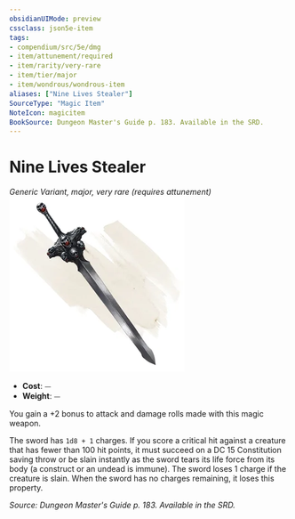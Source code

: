 ```yaml
---
obsidianUIMode: preview
cssclass: json5e-item
tags:
- compendium/src/5e/dmg
- item/attunement/required
- item/rarity/very-rare
- item/tier/major
- item/wondrous/wondrous-item
aliases: ["Nine Lives Stealer"]
SourceType: "Magic Item"
NoteIcon: magicitem
BookSource: Dungeon Master's Guide p. 183. Available in the SRD.
---
```

# Nine Lives Stealer
*Generic Variant, major, very rare (requires attunement)*  
![](https://raw.githubusercontent.com/5etools-mirror-2/5etools-img/main/items/DMG/Nine%20Lives%20Stealer.webp#right)  

- **Cost**: ⏤
- **Weight**: ⏤

You gain a +2 bonus to attack and damage rolls made with this magic weapon.

The sword has `1d8 + 1` charges. If you score a critical hit against a creature that has fewer than 100 hit points, it must succeed on a DC 15 Constitution saving throw or be slain instantly as the sword tears its life force from its body (a construct or an undead is immune). The sword loses 1 charge if the creature is slain. When the sword has no charges remaining, it loses this property.

*Source: Dungeon Master's Guide p. 183. Available in the SRD.*
